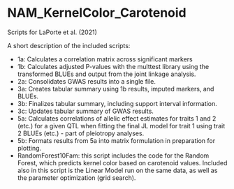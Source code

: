 # NAM_KernelColor_Carotenoid
Scripts for LaPorte et al. (2021)

A short description of the included scripts:
- 1a: Calculates a correlation matrix across significant markers
- 1b: Calculates adjusted P-values with the multtest library using the transformed BLUEs and output from the joint linkage analysis.
- 2a: Consolidates GWAS results into a single file.
- 3a: Creates tabular summary using 1b results, imputed markers, and BLUEs.
- 3b: Finalizes tabular summary, including support interval information.
- 3c: Updates tabular summary of GWAS results.
- 5a: Calculates correlations of allelic effect estimates for traits 1 and 2 (etc.) for a given QTL when fitting the final JL model for trait 1 using trait 2 BLUEs (etc.) - part of pleiotropy analyses.
- 5b: Formats results from 5a into matrix formulation in preparation for plotting.
- RandomForest10Fam: this script includes the code for the Random Forest, which predicts kernel color based on carotenoid values. Included also in this script is the Linear Model run on the same data, as well as the parameter optimization (grid search).
